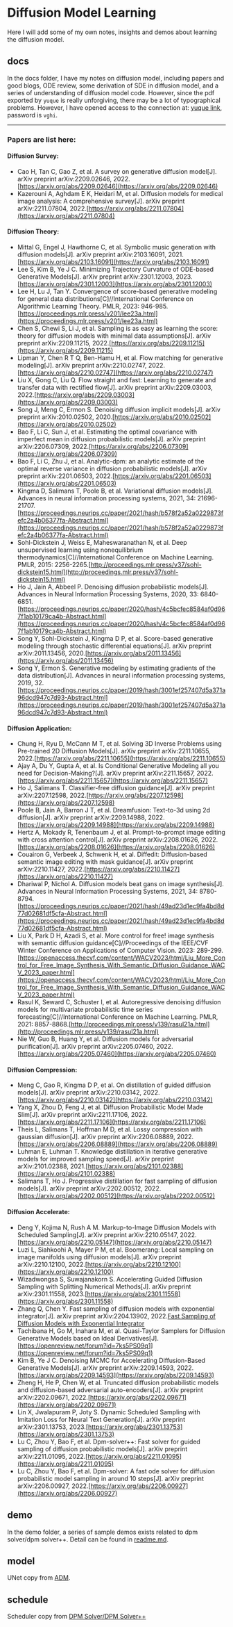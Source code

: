 # Diffusion Model Learning
Here I will add some of my own notes, insights and demos about learning the diffusion model.

## docs
In the docs folder, I have my notes on diffusion model, including papers and good blogs, ODE review, some derivation of SDE in diffusion model, and a series of understanding of diffusion model code. However, since the pdf exported by `yuque` is really unforgiving, there may be a lot of typographical problems. However, I have opened access to the connection at: [yuque link](https://www.yuque.com/u29155493/ru454g), password is `vghi`.

---

### Papers are list here:

#### Diffusion Survey:

- Cao H, Tan C, Gao Z, et al. A survey on generative diffusion model[J]. arXiv preprint arXiv:2209.02646, 2022.[https://arxiv.org/abs/2209.02646](https://arxiv.org/abs/2209.02646)
- Kazerouni A, Aghdam E K, Heidari M, et al. Diffusion models for medical image analysis: A comprehensive survey[J]. arXiv preprint arXiv:2211.07804, 2022.[https://arxiv.org/abs/2211.07804](https://arxiv.org/abs/2211.07804)
<a name="tRrXx"></a>
#### Diffusion Theory:

- Mittal G, Engel J, Hawthorne C, et al. Symbolic music generation with diffusion models[J]. arXiv preprint arXiv:2103.16091, 2021.[https://arxiv.org/abs/2103.16091](https://arxiv.org/abs/2103.16091)
- Lee S, Kim B, Ye J C. Minimizing Trajectory Curvature of ODE-based Generative Models[J]. arXiv preprint arXiv:2301.12003, 2023.[https://arxiv.org/abs/2301.12003](https://arxiv.org/abs/2301.12003)
- Lee H, Lu J, Tan Y. Convergence of score-based generative modeling for general data distributions[C]//International Conference on Algorithmic Learning Theory. PMLR, 2023: 946-985.[https://proceedings.mlr.press/v201/lee23a.html](https://proceedings.mlr.press/v201/lee23a.html)
- Chen S, Chewi S, Li J, et al. Sampling is as easy as learning the score: theory for diffusion models with minimal data assumptions[J]. arXiv preprint arXiv:2209.11215, 2022.[https://arxiv.org/abs/2209.11215](https://arxiv.org/abs/2209.11215)
- Lipman Y, Chen R T Q, Ben-Hamu H, et al. Flow matching for generative modeling[J]. arXiv preprint arXiv:2210.02747, 2022.[https://arxiv.org/abs/2210.02747](https://arxiv.org/abs/2210.02747)
- Liu X, Gong C, Liu Q. Flow straight and fast: Learning to generate and transfer data with rectified flow[J]. arXiv preprint arXiv:2209.03003, 2022.[https://arxiv.org/abs/2209.03003](https://arxiv.org/abs/2209.03003)
- Song J, Meng C, Ermon S. Denoising diffusion implicit models[J]. arXiv preprint arXiv:2010.02502, 2020.[https://arxiv.org/abs/2010.02502](https://arxiv.org/abs/2010.02502)
- Bao F, Li C, Sun J, et al. Estimating the optimal covariance with imperfect mean in diffusion probabilistic models[J]. arXiv preprint arXiv:2206.07309, 2022.[https://arxiv.org/abs/2206.07309](https://arxiv.org/abs/2206.07309)
- Bao F, Li C, Zhu J, et al. Analytic-dpm: an analytic estimate of the optimal reverse variance in diffusion probabilistic models[J]. arXiv preprint arXiv:2201.06503, 2022.[https://arxiv.org/abs/2201.06503](https://arxiv.org/abs/2201.06503)
- Kingma D, Salimans T, Poole B, et al. Variational diffusion models[J]. Advances in neural information processing systems, 2021, 34: 21696-21707.[https://proceedings.neurips.cc/paper/2021/hash/b578f2a52a0229873fefc2a4b06377fa-Abstract.html](https://proceedings.neurips.cc/paper/2021/hash/b578f2a52a0229873fefc2a4b06377fa-Abstract.html)
- Sohl-Dickstein J, Weiss E, Maheswaranathan N, et al. Deep unsupervised learning using nonequilibrium thermodynamics[C]//International Conference on Machine Learning. PMLR, 2015: 2256-2265.[http://proceedings.mlr.press/v37/sohl-dickstein15.html](http://proceedings.mlr.press/v37/sohl-dickstein15.html)
- Ho J, Jain A, Abbeel P. Denoising diffusion probabilistic models[J]. Advances in Neural Information Processing Systems, 2020, 33: 6840-6851.[https://proceedings.neurips.cc/paper/2020/hash/4c5bcfec8584af0d967f1ab10179ca4b-Abstract.html](https://proceedings.neurips.cc/paper/2020/hash/4c5bcfec8584af0d967f1ab10179ca4b-Abstract.html)
- Song Y, Sohl-Dickstein J, Kingma D P, et al. Score-based generative modeling through stochastic differential equations[J]. arXiv preprint arXiv:2011.13456, 2020.[https://arxiv.org/abs/2011.13456](https://arxiv.org/abs/2011.13456)
- Song Y, Ermon S. Generative modeling by estimating gradients of the data distribution[J]. Advances in neural information processing systems, 2019, 32.[https://proceedings.neurips.cc/paper/2019/hash/3001ef257407d5a371a96dcd947c7d93-Abstract.html](https://proceedings.neurips.cc/paper/2019/hash/3001ef257407d5a371a96dcd947c7d93-Abstract.html)
<a name="LJfyE"></a>
#### Diffusion Application:

- Chung H, Ryu D, McCann M T, et al. Solving 3D Inverse Problems using Pre-trained 2D Diffusion Models[J]. arXiv preprint arXiv:2211.10655, 2022.[https://arxiv.org/abs/2211.10655](https://arxiv.org/abs/2211.10655)
- Ajay A, Du Y, Gupta A, et al. Is Conditional Generative Modeling all you need for Decision-Making?[J]. arXiv preprint arXiv:2211.15657, 2022.[https://arxiv.org/abs/2211.15657](https://arxiv.org/abs/2211.15657)
- Ho J, Salimans T. Classifier-free diffusion guidance[J]. arXiv preprint arXiv:2207.12598, 2022.[https://arxiv.org/abs/2207.12598](https://arxiv.org/abs/2207.12598)
- Poole B, Jain A, Barron J T, et al. Dreamfusion: Text-to-3d using 2d diffusion[J]. arXiv preprint arXiv:2209.14988, 2022.[https://arxiv.org/abs/2209.14988](https://arxiv.org/abs/2209.14988)
- Hertz A, Mokady R, Tenenbaum J, et al. Prompt-to-prompt image editing with cross attention control[J]. arXiv preprint arXiv:2208.01626, 2022.[https://arxiv.org/abs/2208.01626](https://arxiv.org/abs/2208.01626)
- Couairon G, Verbeek J, Schwenk H, et al. Diffedit: Diffusion-based semantic image editing with mask guidance[J]. arXiv preprint arXiv:2210.11427, 2022.[https://arxiv.org/abs/2210.11427](https://arxiv.org/abs/2210.11427)
- Dhariwal P, Nichol A. Diffusion models beat gans on image synthesis[J]. Advances in Neural Information Processing Systems, 2021, 34: 8780-8794.[https://proceedings.neurips.cc/paper/2021/hash/49ad23d1ec9fa4bd8d77d02681df5cfa-Abstract.html](https://proceedings.neurips.cc/paper/2021/hash/49ad23d1ec9fa4bd8d77d02681df5cfa-Abstract.html)
- Liu X, Park D H, Azadi S, et al. More control for free! image synthesis with semantic diffusion guidance[C]//Proceedings of the IEEE/CVF Winter Conference on Applications of Computer Vision. 2023: 289-299.[https://openaccess.thecvf.com/content/WACV2023/html/Liu_More_Control_for_Free_Image_Synthesis_With_Semantic_Diffusion_Guidance_WACV_2023_paper.html](https://openaccess.thecvf.com/content/WACV2023/html/Liu_More_Control_for_Free_Image_Synthesis_With_Semantic_Diffusion_Guidance_WACV_2023_paper.html)
- Rasul K, Seward C, Schuster I, et al. Autoregressive denoising diffusion models for multivariate probabilistic time series forecasting[C]//International Conference on Machine Learning. PMLR, 2021: 8857-8868.[http://proceedings.mlr.press/v139/rasul21a.html](http://proceedings.mlr.press/v139/rasul21a.html)
- Nie W, Guo B, Huang Y, et al. Diffusion models for adversarial purification[J]. arXiv preprint arXiv:2205.07460, 2022.[https://arxiv.org/abs/2205.07460](https://arxiv.org/abs/2205.07460)
<a name="A6T1n"></a>
#### Diffusion Compression:

- Meng C, Gao R, Kingma D P, et al. On distillation of guided diffusion models[J]. arXiv preprint arXiv:2210.03142, 2022.[https://arxiv.org/abs/2210.03142](https://arxiv.org/abs/2210.03142)
- Yang X, Zhou D, Feng J, et al. Diffusion Probabilistic Model Made Slim[J]. arXiv preprint arXiv:2211.17106, 2022.[https://arxiv.org/abs/2211.17106](https://arxiv.org/abs/2211.17106)
- Theis L, Salimans T, Hoffman M D, et al. Lossy compression with gaussian diffusion[J]. arXiv preprint arXiv:2206.08889, 2022.[https://arxiv.org/abs/2206.08889](https://arxiv.org/abs/2206.08889)
- Luhman E, Luhman T. Knowledge distillation in iterative generative models for improved sampling speed[J]. arXiv preprint arXiv:2101.02388, 2021.[https://arxiv.org/abs/2101.02388](https://arxiv.org/abs/2101.02388)
- Salimans T, Ho J. Progressive distillation for fast sampling of diffusion models[J]. arXiv preprint arXiv:2202.00512, 2022.[https://arxiv.org/abs/2202.00512](https://arxiv.org/abs/2202.00512)
<a name="iZP3s"></a>
#### Diffusion Accelerate:

- Deng Y, Kojima N, Rush A M. Markup-to-Image Diffusion Models with Scheduled Sampling[J]. arXiv preprint arXiv:2210.05147, 2022.[https://arxiv.org/abs/2210.05147](https://arxiv.org/abs/2210.05147)
- Luzi L, Siahkoohi A, Mayer P M, et al. Boomerang: Local sampling on image manifolds using diffusion models[J]. arXiv preprint arXiv:2210.12100, 2022.[https://arxiv.org/abs/2210.12100](https://arxiv.org/abs/2210.12100)
- Wizadwongsa S, Suwajanakorn S. Accelerating Guided Diffusion Sampling with Splitting Numerical Methods[J]. arXiv preprint arXiv:2301.11558, 2023.[https://arxiv.org/abs/2301.11558](https://arxiv.org/abs/2301.11558)
- Zhang Q, Chen Y. Fast sampling of diffusion models with exponential integrator[J]. arXiv preprint arXiv:2204.13902, 2022.[Fast Sampling of Diffusion Models with Exponential Integrator](https://arxiv.org/abs/2204.13902)
- Tachibana H, Go M, Inahara M, et al. Quasi-Taylor Samplers for Diffusion Generative Models based on Ideal Derivatives[J].[https://openreview.net/forum?id=7ks5PS09q1](https://openreview.net/forum?id=7ks5PS09q1)
- Kim B, Ye J C. Denoising MCMC for Accelerating Diffusion-Based Generative Models[J]. arXiv preprint arXiv:2209.14593, 2022.[https://arxiv.org/abs/2209.14593](https://arxiv.org/abs/2209.14593)
- Zheng H, He P, Chen W, et al. Truncated diffusion probabilistic models and diffusion-based adversarial auto-encoders[J]. arXiv preprint arXiv:2202.09671, 2022.[https://arxiv.org/abs/2202.09671](https://arxiv.org/abs/2202.09671)
- Lin X, Jwalapuram P, Joty S. Dynamic Scheduled Sampling with Imitation Loss for Neural Text Generation[J]. arXiv preprint arXiv:2301.13753, 2023.[https://arxiv.org/abs/2301.13753](https://arxiv.org/abs/2301.13753)
- Lu C, Zhou Y, Bao F, et al. Dpm-solver++: Fast solver for guided sampling of diffusion probabilistic models[J]. arXiv preprint arXiv:2211.01095, 2022.[https://arxiv.org/abs/2211.01095](https://arxiv.org/abs/2211.01095)
- Lu C, Zhou Y, Bao F, et al. Dpm-solver: A fast ode solver for diffusion probabilistic model sampling in around 10 steps[J]. arXiv preprint arXiv:2206.00927, 2022.[https://arxiv.org/abs/2206.00927](https://arxiv.org/abs/2206.00927)
<a name="VX71f"></a>

## demo
In the demo folder, a series of sample demos exists related to dpm solver/dpm solver++. Detail can be found in [readme.md](./demo/README.md).

## model
UNet copy from [ADM](https://github.com/openai/guided-diffusion).

## schedule
Scheduler copy from [DPM Solver/DPM Solver++](https://github.com/LuChengTHU/dpm-solver)